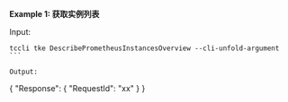 **Example 1: 获取实例列表**



Input: 

```
tccli tke DescribePrometheusInstancesOverview --cli-unfold-argument ```

Output: 
```
{
    "Response": {
        "RequestId": "xx"
    }
}
```

